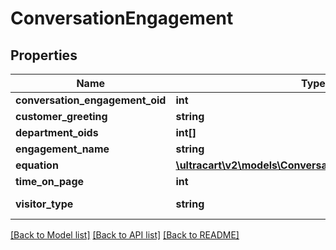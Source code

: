 # ConversationEngagement

## Properties
Name | Type | Description | Notes
------------ | ------------- | ------------- | -------------
**conversation_engagement_oid** | **int** |  | [optional] 
**customer_greeting** | **string** |  | [optional] 
**department_oids** | **int[]** |  | [optional] 
**engagement_name** | **string** |  | [optional] 
**equation** | [**\ultracart\v2\models\ConversationEngagementEquation**](ConversationEngagementEquation.md) |  | [optional] 
**time_on_page** | **int** |  | [optional] 
**visitor_type** | **string** | The type of visitor | [optional] 

[[Back to Model list]](../README.md#documentation-for-models) [[Back to API list]](../README.md#documentation-for-api-endpoints) [[Back to README]](../README.md)


